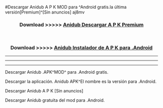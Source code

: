 #Descargar Anidub  A P K MOD para ^Android gratis.la última versión[Premium]^[Sin anuncios] aj8mv



<div align="center">
<h3>Download >>>>> <a href="https://es-web.web.app/?es= Anidub ">Anidub  Descargar A P K Premium</a></h3><br>

<h3>Download >>>>> <a href="https://es-web.web.app/?es= Anidub ">Anidub  Instalador de A P K para .Android</a></h3>
</div>


----------------------------------------------------------

----------------------------------------------------------

----------------------------------------------------------

Descargar Anidub  .APK^MOD^ para .Android gratis.

Descargar la aplicación. Anidub  APK^El nombre es la versión para .Android.

Descargar Anidub  A P K [Sin anuncios]

Descargar Anidub  gratuita del mod para .Android.